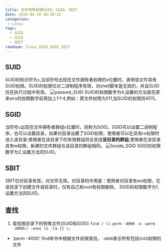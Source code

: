 ```yaml
---
title: 文件特殊权限SUID、SGID、SBIT
date: 2019-04-29 10:39:23
categories:
 - Linux
tags:
  - SUID
  - SGID
  - SBIT
randnum: linux_SUID_SGID_SBIT
---
```


## SUID

SUID的标识符为`s`,当该符号出现在文件拥有者权限的x位置时，表明该文件具有SUID权限。SUID的权限仅对二进制程序有效，对shell脚本是无效的，并且SUID仅在执行过程中有效。
![passwd_SUID](https://s2.ax1x.com/2019/04/29/El0USS.png)
SUID的权限数字为4,设置的方法是在原来wrx的权限数字前再加上1个4,例如：原文件权限为511,加SUID的权限则4511。

<!--more-->
## SGID

当符号`s`出现在文件拥有者群组x位置时，则称为SGID。SGID可以设置二进制程序，也可以设置目录，如果对目录设置了SGID权限，使用者可以在具有rx权限时进入该目录;使用者在该目录下的有效群组将会变成**该目录的群组**;使用者在该目录具有w权限，新建的文件群组与该目录的群组相同。
![locate_SGID](https://s2.ax1x.com/2019/04/29/El0LlD.png)
SGID的权限数字为2,设置方法同SUID。

## SBIT

SBIT仅对目录有效，对文件无效。对目录的作用是：使用者对目录有wx权限，在该目录下创建文件或目录时，仅有自己和root有权限删除。
SGID的权限数字为1,设置方法同SUID。

## 查找

1. 查找根目录下的特殊文件(SUID和SGID)
`find / \(-perm -4000 -o -perm -2000\) -exec ls -la {} \;`
- 'perm -4000' find命令中根据文件权限查找，`-4000`表示所有包括`SUID`权限的文件
